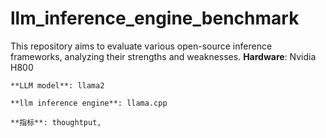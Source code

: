 # llm_inference_engine_benchmark
This repository aims to evaluate various open-source inference frameworks, analyzing their strengths and weaknesses.
    **Hardware**: Nvidia H800
    
    **LLM model**: llama2 
    
    **llm inference engine**: llama.cpp
    
    **指标**: thoughtput, 
  
